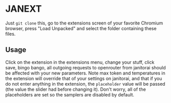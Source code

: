 # JANEXT

Just `git clone` this, go to the extensions screen of your favorite Chromium browser, press "Load Unpacked" 
and select the folder containing these files. 

## Usage

Click on the extension in the extensions menu, change your stuff, click save, bingo bango, all outgoing requests to openrouter from janitorai
should be affected with your new parameters. Note max token and temperatures in the extension will override that of your settings on janitorai, and
that if you do not enter anything in the extension, the `placeholder` value will be passed (the value the slider had before changing it). Don't worry,
all of the placeholders are set so the samplers are disabled by default. 